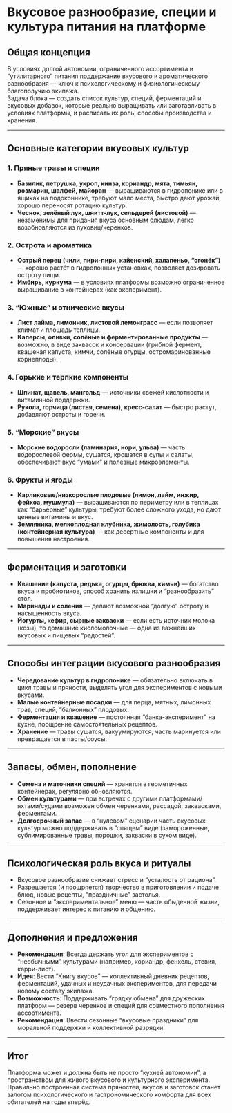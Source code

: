 # Вкусовое разнообразие, специи и культура питания на платформе

## Общая концепция

В условиях долгой автономии, ограниченного ассортимента и “утилитарного” питания поддержание вкусового и ароматического разнообразия — ключ к психологическому и физиологическому благополучию экипажа.  
Задача блока — создать список культур, специй, ферментаций и вкусовых добавок, которые реально выращивать или заготавливать в условиях платформы, и расписать их роль, способы производства и хранения.

---

## Основные категории вкусовых культур

### 1. Пряные травы и специи

- **Базилик, петрушка, укроп, кинза, кориандр, мята, тимьян, розмарин, шалфей, майоран** — выращиваются в гидропонике или в ящиках на подоконнике, требуют мало места, быстро дают урожай, хорошо переносят ротацию культур.
- **Чеснок, зелёный лук, шнитт-лук, сельдерей (листовой)** — незаменимы для придания вкуса основным блюдам, легко возобновляются из луковиц/черенков.

### 2. Острота и ароматика

- **Острый перец (чили, пири-пири, кайенский, халапеньо, “огонёк”)** — хорошо растёт в гидропонных установках, позволяет дозировать остроту пищи.
- **Имбирь, куркума** — в условиях платформы возможно ограниченное выращивание в контейнерах (как эксперимент).

### 3. “Южные” и этнические вкусы

- **Лист лайма, лимонник, листовой лемонграсс** — если позволяет климат и площадь теплицы.
- **Каперсы, оливки, солёные и ферментированные продукты** — возможно, в виде заквасок и консервации (грибной фермент, квашеная капуста, кимчи, солёные огурцы, остромаринованные корнеплоды).

### 4. Горькие и терпкие компоненты

- **Шпинат, щавель, мангольд** — источники свежей кислотности и витаминной поддержки.
- **Рукола, горчица (листья, семена), кресс-салат** — быстро растут, добавляют остроты и горечи.

### 5. “Морские” вкусы

- **Морские водоросли (ламинария, нори, ульва)** — часть водорослевой фермы, сушатся, крошатся в супы и салаты, обеспечивают вкус “умами” и полезные микроэлементы.

### 6. Фрукты и ягоды

- **Карликовые/низкорослые плодовые (лимон, лайм, инжир, фейхоа, мушмула)** — выращиваются по периметру или в теплицах как “барьерные” культуры, требуют более сложного ухода, но дают ценные витамины и вкус.
- **Земляника, мелкоплодная клубника, жимолость, голубика (контейнерная культура)** — как десертные компоненты и для повышения настроения.

---

## Ферментация и заготовки

- **Квашение (капуста, редька, огурцы, брюква, кимчи)** — богатство вкуса и пробиотиков, способ хранить излишки и “разнообразить” стол.
- **Маринады и соления** — делают возможной “долгую” остроту и насыщенность вкуса.
- **Йогурты, кефир, сырные закваски** — если есть источник молока (козы), то домашние кисломолочные — одна из важнейших вкусовых и пищевых “радостей”.

---

## Способы интеграции вкусового разнообразия

- **Чередование культур в гидропонике** — обязательно включать в цикл травы и пряности, выделять угол для экспериментов с новыми вкусами.
- **Малые контейнерные посадки** — для перца, мятных, лимонных трав, специй, “балконных” плодовых.
- **Ферментация и квашение** — постоянная “банка-эксперимент” на кухне, поощрение самостоятельных рецептов.
- **Хранение** — травы сушатся, вакуумируются, часть маринуется или превращается в пасты/соусы.

---

## Запасы, обмен, пополнение

- **Семена и маточники специй** — хранятся в герметичных контейнерах, регулярно обновляются.
- **Обмен культурами** — при встречах с другими платформами/яхтами/судами возможен обмен черенками, рассадой, заквасками, ферментами.
- **Долгосрочный запас** — в “нулевом” сценарии часть вкусовых культур можно поддерживать в “спящем” виде (замороженные, сублимированные травы, порошки, закваски в сухом виде).

---

## Психологическая роль вкуса и ритуалы

- Вкусовое разнообразие снижает стресс и “усталость от рациона”.
- Разрешается (и поощряется) творчество в приготовлении и подаче блюд, новые рецепты, “праздничные” застолья.
- Сезонное и “экспериментальное” меню — часть обыденной жизни, поддерживает интерес к питанию и общению.

---

## Дополнения и предложения

- **Рекомендация**: Всегда держать угол для экспериментов с “необычными” культурами (например, кориандр, фенхель, стевия, карри-лист).
- **Идея**: Вести “Книгу вкусов” — коллективный дневник рецептов, ферментаций, удачных и неудачных экспериментов, для передачи новому составу экипажа.
- **Возможность**: Поддерживать “грядку обмена” для дружеских платформ — резерв черенков и специй для совместного пополнения ассортимента.
- **Рекомендация**: Ввести сезонные “вкусовые праздники” для моральной поддержки и коллективной разрядки.

---

## Итог

Платформа может и должна быть не просто “кухней автономии”, а пространством для живого вкусового и культурного эксперимента. Правильно построенная система пряностей, вкусов и заготовок станет залогом психологического и гастрономического комфорта для всех обитателей на годы вперёд.


